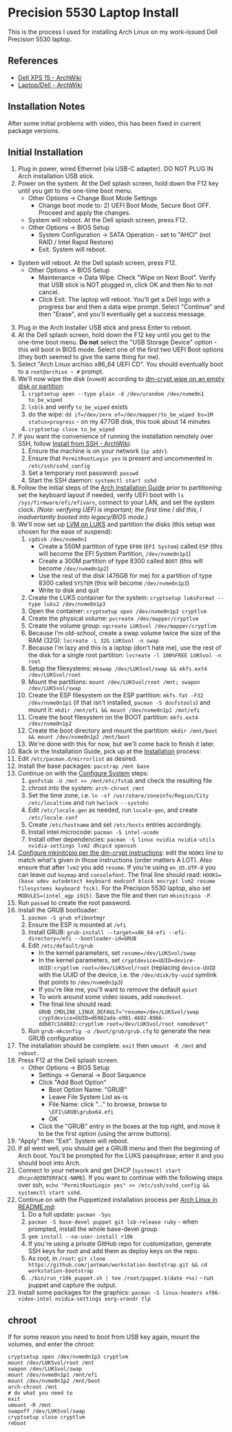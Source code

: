 # Precision 5530 Laptop Install

This is the process I used for installing Arch Linux on my work-issued Dell Precision 5530 laptop.

## References

* [Dell XPS 15 - ArchWiki](https://wiki.archlinux.org/index.php/Dell_XPS_15)
* [Laptop/Dell - ArchWiki](https://wiki.archlinux.org/index.php/Laptop/Dell#Precision)

## Installation Notes

After some initial problems with video, this has been fixed in current package versions.

## Initial Installation

1. Plug in power, wired Ethernet (via USB-C adapter). DO NOT PLUG IN Arch installation USB stick.
2. Power on the system. At the Dell splash screen, hold down the F12 key until you get to the one-time boot menu.
   * Other Options -> Change Boot Mode Settings
     * Change boot mode to: 2) UEFI Boot Mode, Secure Boot OFF. Proceed and apply the changes.
   * System will reboot. At the Dell splash screen, press F12.
   * Other Options -> BIOS Setup
     * System Configuration -> SATA Operation - set to "AHCI" (not RAID / Intel Rapid Restore)
     * Exit. System will reboot.
  * System will reboot. At the Dell splash screen, press F12.
     * Other Options -> BIOS Setup
       * Maintenance -> Data Wipe. Check "Wipe on Next Boot". Verify that USB stick is NOT plugged in, click OK and then No to _not_ cancel.
       * Click Exit. The laptop will reboot. You'll get a Dell logo with a progress bar and then a data wipe prompt. Select "Continue" and then "Erase", and you'll eventually get a success message.
3. Plug in the Arch Installer USB stick and press Enter to reboot.
4. At the Dell splash screen, hold down the F12 key until you get to the one-time boot menu. **Do not** select the "USB Storage Device" option - this will boot in BIOS mode. Select one of the first two UEFI Boot options (they both seemed to give the same thing for me).
5. Select "Arch Linux archiso x86_64 UEFI CD". You should eventually boot to a ``root@archiso ~ #`` prompt.
6. We'll now wipe the disk (``nvme0``) according to [dm-crypt wipe on an empty disk or partition](https://wiki.archlinux.org/index.php/Dm-crypt/Drive_preparation#dm-crypt_wipe_on_an_empty_disk_or_partition):
   1. ``cryptsetup open --type plain -d /dev/urandom /dev/nvme0n1 to_be_wiped``
   2. ``lsblk`` and verify ``to_be_wiped`` exists
   3. do the wipe: ``dd if=/dev/zero of=/dev/mapper/to_be_wiped bs=1M status=progress`` - on my 477GB disk, this took about 14 minutes
   4. ``cryptsetup close to_be_wiped``
7. If you want the convenience of running the installation remotely over SSH, follow [Install from SSH - ArchWiki](https://wiki.archlinux.org/index.php/Install_from_SSH):
   1. Ensure the machine is on your network (``ip addr``).
   2. Ensure that ``PermitRootLogin yes`` is present and uncommented in ``/etc/ssh/sshd_config``
   3. Set a temporary root password: ``passwd``
   4. Start the SSH daemon: ``systemctl start sshd``
8. Follow the initial steps of the [Arch Installation Guide](https://wiki.archlinux.org/index.php/installation_guide#Set_the_keyboard_layout) prior to partitioning: set the keyboard layout if needed, verify UEFI boot with ``ls /sys/firmware/efi/efivars``, connect to your LAN, and set the system clock. _(Note: verifying UEFI is important; the first time I did this, I inadvertantly booted into legacy/BIOS mode.)_
9. We'll now set up [LVM on LUKS](https://wiki.archlinux.org/index.php/Dm-crypt/Encrypting_an_entire_system#LVM_on_LUKS) and partition the disks (this setup was chosen for the ease of suspend):
   1. ``cgdisk /dev/nvme0n1``
      * Create a 550M partition of type ``EF00`` (``EFI System``) called ``ESP`` (this will become the EFI System Partition, ``/dev/nvme0n1p1``)
      * Create a 300M partition of type 8300 called ``BOOT`` (this will become ``/dev/nvme0n1p2``)
      * Use the rest of the disk (476GB for me) for a partition of type 8300 called ``SYSTEM`` (this will become ``/dev/nvme0n1p3``)
      * Write to disk and quit
   2. Create the LUKS container for the system: ``cryptsetup luksFormat --type luks2 /dev/nvme0n1p3``
   3. Open the container: ``cryptsetup open /dev/nvme0n1p3 cryptlvm``
   4. Create the physical volume: ``pvcreate /dev/mapper/cryptlvm``
   5. Create the volume group: ``vgcreate LUKSvol /dev/mapper/cryptlvm``
   6. Because I'm old-school, create a swap volume twice the size of the RAM (32G): ``lvcreate -L 32G LUKSvol -n swap``
   7. Because I'm lazy and this is a laptop (don't hate me), use the rest of the disk for a single root partition: ``lvcreate -l 100%FREE LUKSvol -n root``
   8. Setup the filesystems: ``mkswap /dev/LUKSvol/swap && mkfs.ext4 /dev/LUKSvol/root``
   9. Mount the partitions: ``mount /dev/LUKSvol/root /mnt; swapon /dev/LUKSvol/swap``
   10. Create the ESP filesystem on the ESP partition: ``mkfs.fat -F32 /dev/nvme0n1p1`` (if that isn't installed, ``pacman -S dosfstools``) and mount it: ``mkdir /mnt/efi && mount /dev/nvme0n1p1 /mnt/efi``
   11. Create the boot filesystem on the BOOT partition: ``mkfs.ext4 /dev/nvme0n1p2``
   12. Create the boot directory and mount the partition: ``mkdir /mnt/boot && mount /dev/nvme0n1p2 /mnt/boot``
   13. We're done with this for now, but we'll come back to finish it later.
10. Back in the Installation Guide, pick up at the [Installation](https://wiki.archlinux.org/index.php/installation_guide#Installation) process:
   1. Edit ``/etc/pacman.d/mirrorlist`` as desired.
   2. Install the base packages: ``pacstrap /mnt base``
11. Continue on with the [Configure System](https://wiki.archlinux.org/index.php/installation_guide#Configure_the_system) steps:
    1. ``genfstab -U /mnt >> /mnt/etc/fstab`` and check the resulting file
    2. chroot into the system: ``arch-chroot /mnt``
    3. Set the time zone, i.e. ``ln -sf /usr/share/zoneinfo/Region/City /etc/localtime`` and run ``hwclock --systohc``
    4. Edit ``/etc/locale.gen`` as needed, run ``locale-gen``, and create ``/etc/locale.conf``
    5. Create ``/etc/hostname`` and set ``/etc/hosts`` entries accordingly.
    6. Install intel microcode: ``pacman -S intel-ucode``
    7. Install other dependencies: ``pacman -S linux nvidia nvidia-utils nvidia-settings lvm2 dhcpcd openssh``
12. [Configure mkinitcpio per the dm-crypt instructions](https://wiki.archlinux.org/index.php/Dm-crypt/Encrypting_an_entire_system#Configuring_mkinitcpio_2): edit the ``HOOKS`` line to match what's given in those instructions (order matters A LOT). Also ensure that after ``lvm2`` you add ``resume``. If you're using ``en_US.UTF-8`` you can leave out ``keymap`` and ``consolefont``. The final line should read: ``HOOKS=(base udev autodetect keyboard modconf block encrypt lvm2 resume filesystems keyboard fsck)``. For the Precision 5530 laptop, also set ``MODULES=(intel_agp i915)``. Save the file and then run ``mkinitcpio -P``.
13. Run ``passwd`` to create the root password.
14. Install the GRUB bootloader:
    1. ``pacman -S grub efibootmgr``
    2. Ensure the ESP is mounted at ``/efi``
    3. Install GRUB: ``grub-install --target=x86_64-efi --efi-directory=/efi --bootloader-id=GRUB``
    4. Edit ``/etc/default/grub``
       * In the kernel parameters, set ``resume=/dev/LUKSvol/swap``
       * In the kernel parameters, set ``cryptdevice=UUID=device-UUID:cryptlvm root=/dev/LUKSvol/root`` (replacing ``device-UUID`` with the UUID of the device, i.e. the ``/dev/disk/by-uuid`` symlink that points to ``/dev/nvme0n1p3``)
       * If you're like me, you'll want to remove the default ``quiet``
       * To work around some video issues, add ``nomodeset``.
       * The final line should read: ``GRUB_CMDLINE_LINUX_DEFAULT="resume=/dev/LUKSvol/swap cryptdevice=UUID=d6982ada-e991-4682-8966-ddb87c1d4882:cryptlvm root=/dev/LUKSvol/root nomodeset"``
    5. Run ``grub-mkconfig -o /boot/grub/grub.cfg`` to generate the new GRUB configuration
15. The installation should be complete. ``exit`` then ``umount -R /mnt`` and ``reboot``.
16. Press F12 at the Dell splash screen.
    * Other Options -> BIOS Setup
      * Settings -> General -> Boot Sequence
      * Click "Add Boot Option"
        * Boot Option Name: "GRUB"
        * Leave File System List as-is
        * File Name: click "..." to browse, browse to ``\EFI\GRUB\grubx64.efi``
        * OK
      * Click the "GRUB" entry in the boxes at the top right, and move it to be the first option (using the arrow buttons).
17. "Apply" then "Exit". System will reboot.
18. If all went well, you should get a GRUB menu and then the beginning of Arch boot. You'll be prompted for the LUKS passphrase; enter it and you should boot into Arch.
19. Connect to your network and get DHCP (``systemctl start dhcpcd@INTERFACE-NAME``). If you want to continue with the following steps over ssh, ``echo "PermitRootLogin yes" >> /etc/ssh/sshd_config && systemctl start sshd``.
20. Continue on with the Puppetized installation process per [Arch Linux in README.md](https://github.com/jantman/workstation-bootstrap/blob/master/README.md#arch-linux):
    1. Do a full update: ``pacman -Syu``
    2. ``pacman -S base-devel puppet git lsb-release ruby`` - when prompted, install the whole base-devel group
    3. ``gem install --no-user-install r10k``
    4. If you're using a private GitHub repo for customization, generate SSH keys for root and add them as deploy keys on the repo.
    5. As root, in ``/root``: ``git clone https://github.com/jantman/workstation-bootstrap.git && cd workstation-bootstrap``
    6. ``./bin/run_r10k_puppet.sh | tee /root/puppet.$(date +%s)`` - run puppet and capture the output.
21. Install some packages for the graphics: ``pacman -S linux-headers xf86-video-intel nvidia-settings xorg-xrandr tlp``

## chroot

If for some reason you need to boot from USB key again, mount the volumes, and enter the chroot:

```
cryptsetup open /dev/nvme0n1p3 cryptlvm
mount /dev/LUKSvol/root /mnt
swapon /dev/LUKSvol/swap
mount /dev/nvme0n1p1 /mnt/efi
mount /dev/nvme0n1p2 /mnt/boot
arch-chroot /mnt
# do what you need to
exit
umount -R /mnt
swapoff /dev/LUKSvol/swap
cryptsetup close cryptlvm
reboot
```
